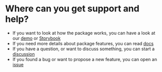 # Where can you get support and help?

- If you want to look at how the package works, you can have a look at our [demo](https://codesandbox.io/s/react-viewport-height-90o4j) or [Storybook](https://dimazuien.github.io/react-viewport-height)
- If you need more details about package features, you can read [docs](https://github.com/dimazuien/react-viewport-height/blob/main/docs/index.md)
- If you have a question, or want to discuss something, you can start a [discussion](https://github.com/dimazuien/react-viewport-height/discussions)
- If you found a bug or want to propose a new feature, you can open an [issue](https://github.com/dimazuien/react-viewport-height/issues)
